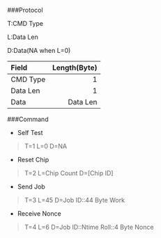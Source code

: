 ###Protocol

T:CMD Type

L:Data Len

D:Data(NA when L=0)

| Field         | Length(Byte)  | 
| :------------ |--------------:| 
| CMD Type      |             1 | 
| Data Len      |             1 | 
| Data          |      Data Len | 

###Command

* Self Test

> T=1 L=0 D=NA

* Reset Chip

> T=2 L=Chip Count D=[Chip ID]

* Send Job

> T=3 L=45 D=Job ID::44 Byte Work

* Receive Nonce

> T=4 L=6  D=Job ID::Ntime Roll::4 Byte Nonce


